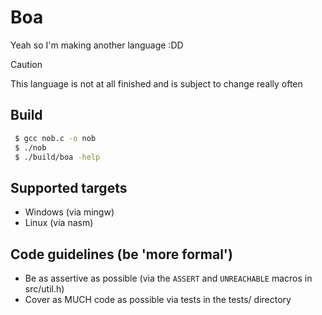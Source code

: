 # **Boa**
Yeah so I'm making another language :DD

> [!CAUTION]
> This language is not at all finished and is subject to change really often

## Build
```bash
 $ gcc nob.c -o nob
 $ ./nob
 $ ./build/boa -help
```

## Supported targets
 - Windows (via mingw)
 - Linux (via nasm)

## Code guidelines (be 'more formal')
 - Be as assertive as possible (via the `ASSERT` and `UNREACHABLE` macros in src/util.h)
 - Cover as MUCH code as possible via tests in the tests/ directory
